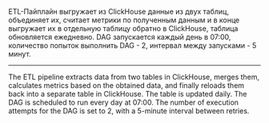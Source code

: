 ETL-Пайплайн выгружает из ClickHouse данные из двух таблиц, объединяет их, считает метрики по полученным данным и в конце выгружает их в отдельную таблицу обратно в ClickHouse, таблица обновляется ежедневно.
DAG запускается каждый день в 07:00, количество попыток выполнить DAG - 2, интервал между запусками - 5 минут. 

---

The ETL pipeline extracts data from two tables in ClickHouse, merges them, calculates metrics based on the obtained data, and finally reloads them back into a separate table in ClickHouse. The table is updated daily.
The DAG is scheduled to run every day at 07:00. The number of execution attempts for the DAG is set to 2, with a 5-minute interval between retries.
